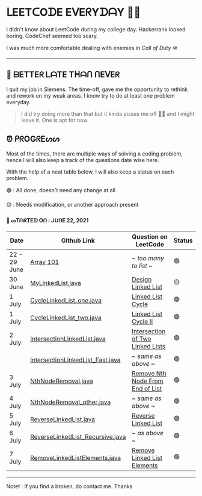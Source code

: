 <!-- Link Section, add new links here -->
[1]: https://github.com/nerdpepe/1-Question-on-LeetCode-Everyday/tree/main/Array
[2]: https://github.com/nerdpepe/1-Question-on-LeetCode-Everyday/blob/main/LinkedList/MyLinkedList.java
[3]: https://github.com/nerdpepe/1-Question-on-LeetCode-Everyday/blob/main/LinkedList/TwoPointerTechnique/CycleLinkedList_one.java
[4]: https://github.com/nerdpepe/1-Question-on-LeetCode-Everyday/blob/main/LinkedList/TwoPointerTechnique/CycleLinkedList_two.java
[5]: https://github.com/nerdpepe/1-Question-on-LeetCode-Everyday/blob/main/LinkedList/TwoPointerTechnique/IntersectionLinkedList.java
[6]: https://github.com/nerdpepe/1-Question-on-LeetCode-Everyday/blob/main/LinkedList/TwoPointerTechnique/IntersectionLinkedList_Fast.java
[7]: https://github.com/nerdpepe/1-Question-on-LeetCode-Everyday/blob/main/LinkedList/TwoPointerTechnique/NthNodeRemoval.java
[8]: https://github.com/nerdpepe/1-Question-on-LeetCode-Everyday/blob/main/LinkedList/TwoPointerTechnique/NthNodeRemoval_other.java
[9]: https://github.com/nerdpepe/1-Question-on-LeetCode-Everyday/blob/main/LinkedList/ClassicProblems/ReverseLinkedList.java
[10]: https://github.com/nerdpepe/1-Question-on-LeetCode-Everyday/blob/main/LinkedList/ClassicProblems/ReverseLinkedList_Recursive.java
[11]: https://github.com/nerdpepe/1-Question-on-LeetCode-Everyday/blob/main/LinkedList/ClassicProblems/RemoveLinkedListElements.java

<!-- End of Link Section -->




# ᒪEETᑕOᗪE EᐯEᖇYᗪᗩY ✌🏻 

I didn't know about LeetCode during my college day. Hackerrank looked boring. CodeChef seemed too scary.

I was much more comfortable dealing with enemies in _Call of Duty_ 🪖

---

## 🥷 ᗷETTEᖇ ᒪᗩTE Tᕼᗩᑎ ᑎEᐯEᖇ 

I quit my job in Siemens. The time-off, gave me the opportunity to rethink and rework on my weak areas. I know try to do at least one problem everyday.

> I did try doing more than that but it kinda pisses me off 🤷‍♂️ and I might leave it. One is apt for now. 


## ⏰ ᑭᖇOGᖇEᔕᔕ 

Most of the times, there are multiple ways of solving a coding problem, hence I will also keep a track of the questions date wise here.

With the help of a neat table below, I will also keep a status on each problem.

🟢 : All done, doesn't need any change at all

🟡 : Needs modification, or another approach present


#### 📆 ᔕTᗩᖇTEᗪ Oᑎ : ᒍᑌᑎE 22, 2021

|Date            |Github Link                   |Question on LeetCode             | Status         |
|----------------|------------------------------|---------------------------------|----------------|
| 22 - 29 June   | [Array 101][1]               | ~ _too many to list_ ~ | 🟢 |
| 30 June        | [MyLinkedList.java][2]       | [Design Linked List](https://leetcode.com/problems/design-linked-list/) | 🟡 |
| 1 July         | [CycleLinkedList_one.java][3]| [Linked List Cycle](https://leetcode.com/problems/linked-list-cycle) | 🟢 |
| 1 July         | [CycleLinkedList_two.java][4]| [Linked List Cycle II](https://leetcode.com/problems/linked-list-cycle-ii) | 🟢 |
| 2 July         | [IntersectionLinkedList.java][5]| [Intersection of Two Linked Lists](https://leetcode.com/problems/intersection-of-two-linked-lists/) | 🟢 |
|  | [IntersectionLinkedList_Fast.java][6] | ~ _same as above_ ~ | 🟢 |
|3 July          | [NthNodeRemoval.java][7] | [Remove Nth Node From End of List](https://leetcode.com/problems/remove-nth-node-from-end-of-list/) | 🟢 |
| 4 July | [NthNodeRemoval_other.java][8]  | ~ _same as above_ ~ | 🟢 |
| 5 July | [ReverseLinkedList.java][9] | [Reverse Linked List](https://leetcode.com/problems/reverse-linked-list) | 🟢 |
| 6 July | [ReverseLinkedList_Recursive.java][10] | ~ _as above_ ~ | 🟢 |
| 7 July | [RemoveLinkedListElements.java][11] | [Remove Linked List Elements](https://leetcode.com/problems/remove-linked-list-elements/) | 🟢 |


---

Note❗️ : If you find a broken, do contact me. Thanks
